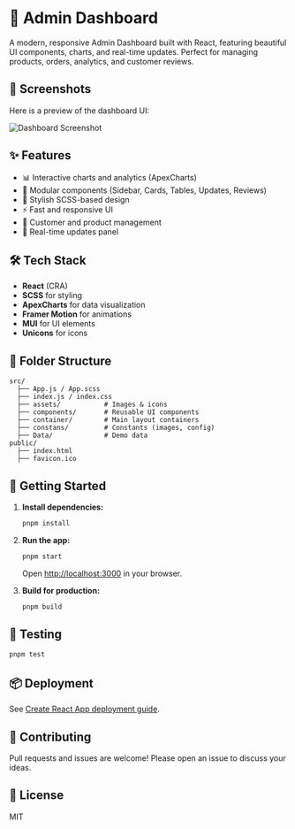 
# 🚀 Admin Dashboard

A modern, responsive Admin Dashboard built with React, featuring beautiful UI components, charts, and real-time updates. Perfect for managing products, orders, analytics, and customer reviews.

## 📸 Screenshots

Here is a preview of the dashboard UI:

![Dashboard Screenshot](docs/Screenshot%202025-09-10%20at%203.14.12%E2%80%AFAM.png)

## ✨ Features

- 📊 Interactive charts and analytics (ApexCharts)
- 🧩 Modular components (Sidebar, Cards, Tables, Updates, Reviews)
- 🎨 Stylish SCSS-based design
- ⚡ Fast and responsive UI
- 👥 Customer and product management
- 🔔 Real-time updates panel

## 🛠️ Tech Stack

- **React** (CRA)
- **SCSS** for styling
- **ApexCharts** for data visualization
- **Framer Motion** for animations
- **MUI** for UI elements
- **Unicons** for icons

## 📁 Folder Structure

```
src/
  ├── App.js / App.scss
  ├── index.js / index.css
  ├── assets/           # Images & icons
  ├── components/       # Reusable UI components
  ├── container/        # Main layout containers
  ├── constans/         # Constants (images, config)
  ├── Data/             # Demo data
public/
  ├── index.html
  ├── favicon.ico
```

## 🚦 Getting Started

1. **Install dependencies:**
	```bash
	pnpm install
	```
2. **Run the app:**
	```bash
	pnpm start
	```
	Open [http://localhost:3000](http://localhost:3000) in your browser.

3. **Build for production:**
	```bash
	pnpm build
	```

## 🧪 Testing

```bash
pnpm test
```

## 📦 Deployment

See [Create React App deployment guide](https://facebook.github.io/create-react-app/docs/deployment).

## 🤝 Contributing

Pull requests and issues are welcome! Please open an issue to discuss your ideas.

## 📜 License

MIT
